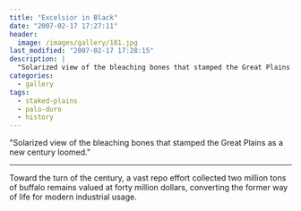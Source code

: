 ```yaml
---
title: "Excelsior in Black"
date: "2007-02-17 17:27:11"
header:
  image: /images/gallery/181.jpg
last_modified: "2007-02-17 17:28:15"
description: |
  "Solarized view of the bleaching bones that stamped the Great Plains as a new century loomed."
categories:
  - gallery
tags:
  - staked-plains
  - palo-duro
  - history  
---
```

  "Solarized view of the bleaching bones that stamped the Great Plains as a new century loomed."
***

Toward the turn of the century, a vast repo effort collected two million tons of buffalo remains valued at forty million dollars, converting the former way of life for modern industrial usage.
